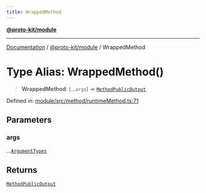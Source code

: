 ```yaml
---
title: WrappedMethod
---
```


[**@proto-kit/module**](../README.md)

***

[Documentation](../../../README.md) / [@proto-kit/module](../README.md) / WrappedMethod

# Type Alias: WrappedMethod()

> **WrappedMethod**: (...`args`) => [`MethodPublicOutput`](../../protocol/classes/MethodPublicOutput.md)

Defined in: [module/src/method/runtimeMethod.ts:71](https://github.com/proto-kit/framework/blob/b953c754e500c62f01fbbd6d09adfb2f5577269d/packages/module/src/method/runtimeMethod.ts#L71)

## Parameters

### args

...[`ArgumentTypes`](../../common/type-aliases/ArgumentTypes.md)

## Returns

[`MethodPublicOutput`](../../protocol/classes/MethodPublicOutput.md)
